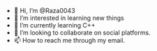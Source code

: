 - 👋 Hi, I’m @Raza0043
- 👀 I’m interested in learning new things 
- 🌱 I’m currently learning C++
- 💞️ I’m looking to collaborate on social platforms.
- 📫 How to reach me through my email.

<!---
Raza0043/Raza0043 is a ✨ special ✨ repository because its `README.md` (this file) appears on your GitHub profile.
You can click the Preview link to take a look at your changes.
--->

